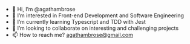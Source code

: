 - 👋 Hi, I’m @agathambrose
- 👀 I’m interested in Front-end Development and Software Engineering
- 🌱 I’m currently learning Typescript and TDD with Jest
- 💞️ I’m looking to collaborate on interesting and challenging projects
- 📫 How to reach me? agathambrose@gmail.com

<!---
agathambrose/agathambrose is a ✨ special ✨ repository because its `README.md` (this file) appears on your GitHub profile.
You can click the Preview link to take a look at your changes.
--->
